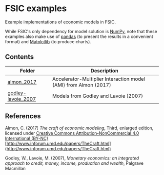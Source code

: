 # FSIC examples

Example implementations of economic models in FSIC.

While FSIC's only dependency for model solution is [NumPy](https://numpy.org/),
note that these examples also make use of [pandas](https://pandas.pydata.org/)
(to present the results in a convenient format) and
[Matplotlib](https://matplotlib.org/) (to produce charts).


## Contents

| Folder                                   | Description                                                      |
| ---------------------------------------- | ---------------------------------------------------------------- |
| [almon_2017](almon_2017/)                | Accelerator-Multiplier Interaction model (AMI) from Almon (2017) |
| [godley-lavoie_2007](godley-lavoie_2007) | Models from Godley and Lavoie (2007)                             |


## References

Almon, C. (2017)
*The craft of economic modeling*, Third, enlarged edition,
licensed under [Creative Commons Attribution-NonCommercial 4.0 International
(BY-NC)](https://creativecommons.org/licenses/by-nc/4.0/legalcode)  
[http://www.inforum.umd.edu/papers/TheCraft.html](http://www.inforum.umd.edu/papers/TheCraft.html)

Godley, W., Lavoie, M. (2007),
*Monetary economics: an integrated approach to
credit, money, income, production and wealth*,
Palgrave Macmillan
